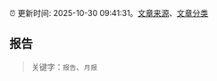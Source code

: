 :alarm_clock: 更新时间: 2025-10-30 09:41:31。[文章来源](/README.md)、[文章分类](/TAGS.md)

## 报告


> 关键字：`报告`、`月报`



